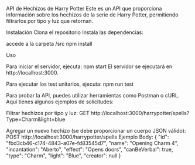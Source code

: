 API de Hechizos de Harry Potter
Este es un API que proporciona información sobre los hechizos de la serie de Harry Potter, permitiendo filtrarlos por tipo y luz que retornan.

Instalación
Clona el repositorio
Instala las dependencias:

accede a la carpeta /src
npm install


Uso

Para iniciar el servidor, ejecuta:
npm start
El servidor se ejecutará en http://localhost:3000.

Para ejecutar los test unitarios, ejecuta:
npm run test

Para probar la API, puedes utilizar herramientas como Postman o cURL. Aquí tienes algunos ejemplos de solicitudes:

Filtrar hechizos por tipo y luz:
GET http://localhost:3000/harrypotter/spells?Type=Charm&light=blue


Agregar un nuevo hechizo (se debe proporcionar un cuerpo JSON válido):
POST http://localhost:3000/harrypotter/spells
Ejemplo Body:
{
    "id": "fbd3cb46-c174-4843-a07e-fd83545d7",
    "name": "Opening Charm 4",
    "incantation": "Aberto",
    "effect": "Opens doors",
    "canBeVerbal": true,
    "type": "Charm",
    "light": "Blue",
    "creator": null
}